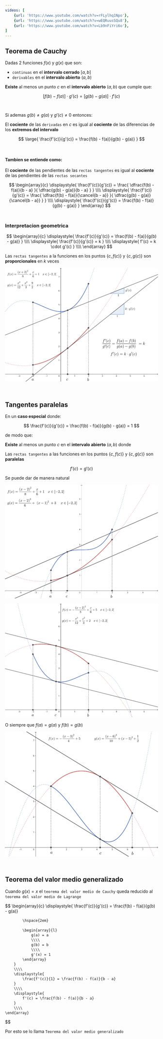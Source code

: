 ```yaml
---
videos: [
    {url: 'https://www.youtube.com/watch?v=rFLylhq1Npo'},
    {url: 'https://www.youtube.com/watch?v=wEQRuusSQu8'},
    {url: 'https://www.youtube.com/watch?v=Lb9nFiYri6o'},
]
---
```


## Teorema de Cauchy

Dadas 2 funciones $f(x)$ y $g(x)$ que son:

- `continuas` en el **intervalo cerrado** $[a, b]$
- `derivables` en el **intervalo abierto** $(a, b)$

**Existe** al menos un punto $c$ en el **intervalo abierto** $(a, b)$ que cumple que:

$$
    [f(b) - f(a)] \cdot g'(c) = [g(b) - g(a)] \cdot f'(c)
$$

<br>

Si ademas $g(b) \neq g(a)$ y $g'(c) \neq 0$ entonces:

El **cociente** de las `derivadas` en $c$ es igual al **cociente** de las diferencias de los **extremos del intervalo**

$$
    \large{
        \frac{f'(c)}{g'(c)} = \frac{f(b) - f(a)}{g(b) - g(a)}
    }
$$


<br>

#### Tambien se entiende como:

El **cociente** de las pendientes de las `rectas tangentes` es igual al **cociente** de las pendientes de las `rectas secantes`

$$
    \begin{array}{c}
        \displaystyle{
            \frac{f'(c)}{g'(c)} = \frac{
                \dfrac{f(b) - f(a)}{b - a}
            }{
                \dfrac{g(b) - g(a)}{b - a} 
            } 
        }
        \\\\
        \displaystyle{
            \frac{f'(c)}{g'(c)} = \frac{
                \dfrac{f(b) - f(a)}{\cancel{b - a}}
            }{
                \dfrac{g(b) - g(a)}{\cancel{b - a}} 
            }
        }
        \\\\
        \displaystyle{
            \frac{f'(c)}{g'(c)} = \frac{f(b) - f(a)}{g(b) - g(a)}
        }
    \end{array}
$$
<br>



### Interpretacion geometrica

$$
    \begin{array}{c}
        \displaystyle{
            \frac{f'(c)}{g'(c)} = \frac{f(b) - f(a)}{g(b) - g(a)}
        }
        \\\\
        \displaystyle{
            \frac{f'(c)}{g'(c)} = k
        }
        \\\\
        \displaystyle{
            f'(c) = k \cdot g'(c)
        }
        \\\\
    \end{array}
$$

Las `rectas tangentes` a la funciones en los puntos $\{c, f(c)\}$ y $\{c, g(c)\}$ son **proporcionales** en $k$ veces

![alt](./teorema-de-cauchy-4.svg)

<br>


## Tangentes paralelas

En un **caso especial** donde:

$$
    \frac{f'(c)}{g'(c)} = \frac{f(b) - f(a)}{g(b) - g(a)} = 1
$$

de modo que:

**Existe** al menos un punto $c$ en el **intervalo abierto** $(a, b)$ donde 

Las `rectas tangentes` a las funciones en los puntos $\{c, f(c)\}$ y $\{c, g(c)\}$ son **paralelas**

$$
    f'(c) = g'(c)
$$

Se puede dar de manera natural

![alt](./teorema-de-cauchy-3.svg)

![alt](./teorema-de-cauchy-1.svg)

O siempre que $f(a) = g(a)$ y $f(b) = g(b)$

![alt](./teorema-de-cauchy-2.svg)

<br>



## Teorema del valor medio generalizado

Cuando $g(x) = x$ el `teorema del valor medio de Cauchy` queda reducido al `teorema del valor medio de Lagrange`

$$
    \begin{array}{c}
        \displaystyle{
            \frac{f'(c)}{g'(c)} = \frac{f(b) - f(a)}{g(b) - g(a)}

            \hspace{2em}

            \begin{array}{l}
                g(a) = a
                \\\\
                g(b) = b
                \\\\
                g'(x) = 1
            \end{array}
        }
        \\\\
        \displaystyle{
            \frac{f'(c)}{1} = \frac{f(b) - f(a)}{b - a}
        }
        \\\\
        \displaystyle{
            f'(c) = \frac{f(b) - f(a)}{b - a}
        }
        \\\\
    \end{array}
$$

Por esto se lo llama `Teorema del valor medio generalizado`

<br>
